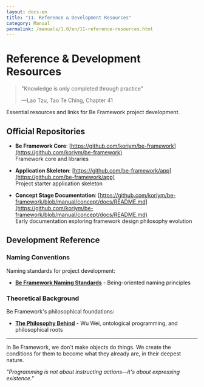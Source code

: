 ```yaml
---
layout: docs-en
title: "11. Reference & Development Resources"
category: Manual
permalink: /manuals/1.0/en/11-reference-resources.html
---
```


# Reference & Development Resources

> "Knowledge is only completed through practice"
> 
> —Lao Tzu, Tao Te Ching, Chapter 41

Essential resources and links for Be Framework project development.

## Official Repositories

- **Be Framework Core**: [https://github.com/koriym/be-framework](https://github.com/koriym/be-framework)  
  Framework core and libraries

- **Application Skeleton**: [https://github.com/be-framework/app](https://github.com/be-framework/app)  
  Project starter application skeleton

- **Concept Stage Documentation**: [https://github.com/koriym/be-framework/blob/manual/concept/docs/README.md](https://github.com/koriym/be-framework/blob/manual/concept/docs/README.md)  
  Early documentation exploring framework design philosophy evolution

## Development Reference

### Naming Conventions
Naming standards for project development:
- [**Be Framework Naming Standards**](convention/naming-standards.html) - Being-oriented naming principles

### Theoretical Background
Be Framework's philosophical foundations:
- [**The Philosophy Behind**](12-philosophy-behind.html) - Wu Wei, ontological programming, and philosophical roots

---

In Be Framework, we don't make objects do things. We create the conditions for them to become what they already are, in their deepest nature.

*"Programming is not about instructing actions—it's about expressing existence."*